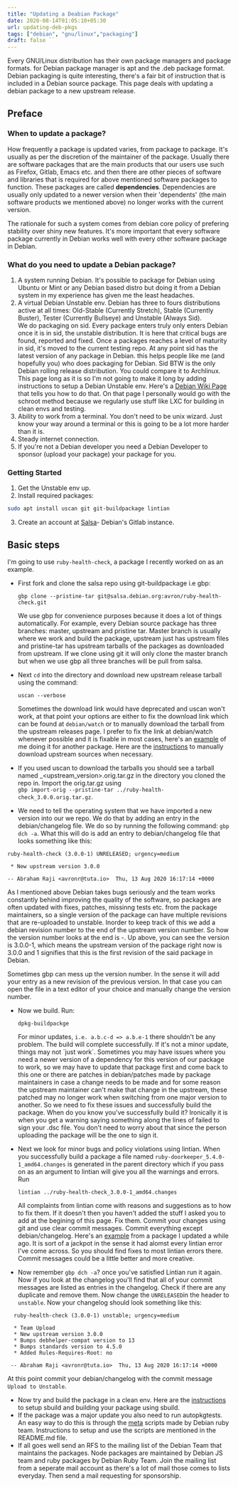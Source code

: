 ```yaml
---
title: "Updating a Deabian Package"
date: 2020-08-14T01:05:10+05:30
url: updating-deb-pkgs 
tags: ["debian", "gnu/linux","packaging"]
draft: false ``
---
```


Every GNU/Linux distribution has their own package managers and package formats. for Debian package manager is apt and the .deb package format. Debian packaging is quite interesting, there's a fair bit of instruction that is included in a Debian source package.
This page deals with updating a debian package to a new upstream release.
## Preface
### When to update a package?
How frequently a package is updated varies, from package to package. It's usually as per the discretion of the maintainer of the package. Usually there are software packages that are the main products that our users use such as Firefox, Gitlab, Emacs etc. and then there are other pieces of software and libraries that is required for above mentioned software packages to function. These packages are called **dependencies**. Dependencies are usually only updated to a newer version when their 'dependents' (the main software products we mentioned above) no longer works with the current version.

The rationale for such a system comes from debian core policy of prefering stability over shiny new features. It's more important that every software package currently in Debian works well with every other software package in Debian.

### What do you need to update a Debian package?
1. A system running Debian. It's possible to package for Debian using Ubuntu or Mint or any Debian based distro but doing it from a Debian system in my experience has given me the least headaches.
2. A virtual Debian Unstable env. Debian has three to fours distributions active at all times: Old-Stable (Currently Stretch), Stable (Currently Buster), Tester (Currently Bullseye) and Unstable (Always Sid).\
   We do packaging on sid. Every package enters truly only enters Debian once it is in sid, the unstable distribution. It is here that critical bugs are found, reported and fixed. Once a packages reaches a level of maturity in sid, it's moved to the current testing repo. At any point sid has the latest version of any package in Debian. this helps people like me (and hopefully you) who does packaging for Debian. Sid BTW is the only Debian rolling release distribution. You could compare it to Archlinux.\
   This page long as it is so I'm not going to make it long by adding instructions to setup a Debian Unstable env. Here's a [Debian Wiki Page](https://wiki.debian.org/Packaging/Pre-Requisites) that tells you how to do that. On that page I personally would go with the schroot method because we regularly use stuff like LXC for building in clean envs and testing.
3. Ability to work from a terminal. You don't need to be unix wizard. Just know your way around a terminal or this is going to be a lot more harder than it is.
4. Steady internet connection.
5. If you're not a Debian developer you need a Debian Developer to sponsor (upload your package) your package for you.

### Getting Started
1. Get the Unstable env up.
2. Install required packages:
```bash
sudo apt install uscan git git-buildpackage lintian
```
3. Create an account at [Salsa](https://salsa.debian.org)- Debian's Gitlab instance.

## Basic steps
I'm going to use `ruby-health-check`, a package I recently worked on as an example.
- First fork and clone the salsa repo using git-buildpackage i.e gbp:

  `gbp clone --pristine-tar git@salsa.debian.org:avron/ruby-health-check.git`
  
  We use gbp for convenience purposes because it does a lot of things automatically. For example, every Debian source package has three branches: master, upstream and pristine tar. Master branch is usually where we work and build the package, upstream just has upstream files and pristine-tar has upstream tarballs of the packages as downloaded from upstream. If we clone using git it will only clone the master branch but when we use gbp all three branches will be pull from salsa. 
- Next `cd` into the directory and download new upstream release tarball using the command:

  `uscan --verbose`

  Sometimes the download link would have deprecated and uscan won't work, at that point your options are either to fix the download link which can be found at `debian/watch` or to manually download the tarball from the upstream releases page. I prefer to fix the link at debian/watch whenever possible and it is fixable in most cases, here's an [example](https://salsa.debian.org/avron/ruby-doorkeeper/-/commit/14d2d337bcbf3b5fd4d2409be548a541aacda84f) of me doing it for another package. Here are the [instructions](https://wiki.debian.org/Javascript/Nodejs/Npm2Deb#Option_2:_Download_via_github.com_commit_snapshot) to manually download upstream sources when necessary.
- If you used uscan to download the tarballs you should see a tarball named <package-name>_<upstream_version>.orig.tar.gz in the directory you cloned the repo in. Import the orig.tar.gz using\
  `gbp import-orig --pristine-tar ../ruby-health-check_3.0.0.orig.tar.gz`.  
- We need to tell the operating system that we have imported a new version into our we repo. We do that by adding an entry in the debian/changelog file. We do so by running the following command: `gbp dch -a`. What this will do is add an entry to debian/changelog file that looks something like this:
```
ruby-health-check (3.0.0-1) UNRELEASED; urgency=medium

 * New upstream version 3.0.0

-- Abraham Raji <avronr@tuta.io>  Thu, 13 Aug 2020 16:17:14 +0000
  ```
   As I mentioned above Debian takes bugs seriously and the team works constantly behind improving the quality of the software, so packages are often updated with fixes, patches, missinng tests etc. from the package maintainers, so a single version of the package can have multiple revisions that are re-uploaded to unstable. Inorder to keep track of this we add a debian revision number to the end of the upstream version number. So how the version number looks at the end is <upstream-version>-<debian-revision>. Up above, you can see the version is 3.0.0-1, which means the upstream version of the package right now is 3.0.0 and 1 signifies that this is the first revision of the said package in Debian.
  
  Sometimes gbp can mess up the version number. In the sense it will add your entry as a new revision of the previous version. In that case you can open the file in a text editor of your choice and manually change the version number.
- Now we build. Run:
  
  `dpkg-buildpackge`
  
  For minor updates, `i.e. a.b.c-d => a.b.e-1` there shouldn't be any problem. The build will complete successfully. If it's not a minor update, things may not \`just work\`. Sometimes you may have issues where you need a newer version of a dependency for this version of our package to work, so we may have to update that package first and come back to this one or there are patches in debian/patches made by package maintainers in case a change needs to be made and for some reason the upstream maintainer can't make that change in the upstream, these patched may no longer work when switching from one major version to another. So we need to fix these issues and successfully build the package. When do you know you've successfully build it? Ironically it is when you get a warning saying something along the lines of failed to sign your .dsc file. You don't need to worry about that since the person uploading the package will be the one to sign it.
- Next we look for minor bugs and policy violations using lintian. When you successfully build a package a file named `ruby-doorkeeper_5.4.0-1_amd64.changes` is generated in the parent directory which if you pass on as an argument to lintian will give you all the warnings and errors. Run 
  
  `lintian ../ruby-health-check_3.0.0-1_amd64.changes`
  
  All complaints from lintian come with reasons and suggestions as to how to fix them. If it doesn't then you haven't added the stuff I asked you to add at the begining of this page. Fix them. Commit your changes using git and use clear commit messages. Commit everything except debian/changelog. Here's an [example](https://salsa.debian.org/avron/node-cjson/-/commits/master) from a package I updated a while ago. It is sort of a jackpot in the sense it had alomst every lintian error I've come across. So you should find fixes to most lintian errors there. Commit messages could be a little better and more creative.
- Now remember `gbp dch -a`? once you've satisfied Lintian run it again. Now if you look at the changelog you'll find that all of your commit messages are listed as entries in the changelog. Check if there are any duplicate and remove them. Now change the `UNRELEASED`in the header to `unstable`. Now your changelog should look something like this:
```
  ruby-health-check (3.0.0-1) unstable; urgency=medium

  * Team Upload
  * New upstream version 3.0.0
  * Bumps debhelper-compat version to 13
  * Bumps standards version to 4.5.0
  * Added Rules-Requires-Root: no

 -- Abraham Raji <avronr@tuta.io>  Thu, 13 Aug 2020 16:17:14 +0000
``` 
   At this point commit your debian/changelog with the commit message `Upload to Unstable`.
- Now try and build the package in a clean env. Here are the [instructions](https://wiki.debian.org/Packaging/sbuild) to setup sbuild and building your package using sbuild.
- If the package was a major update you also need to run autopkgtests.
  An easy way to do this is through the [meta](https://salsa.debian.org/ruby-team/meta/) scripts made by Debian ruby team. Instructions to setup and use the scripts are mentioned in the README.md file.
- If all goes well send an RFS to the mailing list of the Debian Team that maintains the packages. Node packages are maintained by Debian JS team and ruby packages by Debian Ruby Team. Join the mailing list from a seperate mail account as there's a lot of mail those comes to lists everyday. Then send a mail requesting for sponsorship.
